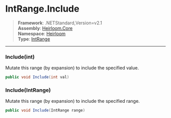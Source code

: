 # IntRange.Include

> **Framework**: .NETStandard,Version=v2.1  
> **Assembly**: [Heirloom.Core][0]  
> **Namespace**: [Heirloom][0]  
> **Type**: [IntRange][1]  

--------------------------------------------------------------------------------

### Include(int)

Mutate this range (by expansion) to include the specified value.

```cs
public void Include(int val)
```

### Include(IntRange)

Mutate this range (by expansion) to include the specified range.

```cs
public void Include(IntRange range)
```

[0]: ..\Heirloom.Core.md
[1]: Heirloom.IntRange.md
